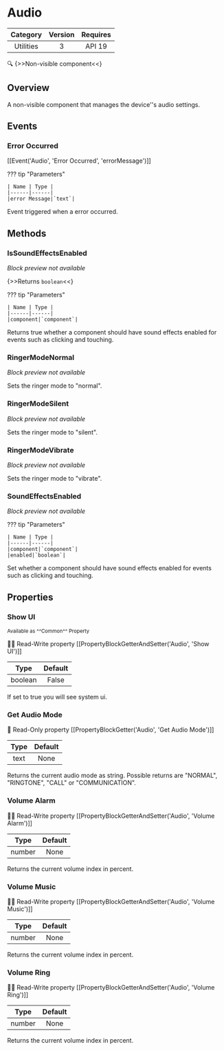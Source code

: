 # Audio

| Category | Version | Requires |
|:--------:|:-------:|:--------:|
|Utilities|3|API 19 | Android 4.4 - 4.4.4 KitKat|

:mag: {>>Non-visible component<<}

## Overview

A non-visible component that manages the device''s audio settings.

## Events

### Error Occurred

[[Event('Audio', 'Error Occurred', 'errorMessage')]]

??? tip "Parameters"

    | Name | Type |
    |------|------|
    |error Message|`text`|


Event triggered when a error occurred.

## Methods

### IsSoundEffectsEnabled

_Block preview not available_

{>>Returns `boolean`<<}

??? tip "Parameters"

    | Name | Type |
    |------|------|
    |component|`component`|


Returns true whether a component should have sound effects enabled for events such as clicking and touching.

### RingerModeNormal

_Block preview not available_

Sets the ringer mode to "normal".

### RingerModeSilent

_Block preview not available_

Sets the ringer mode to "silent".

### RingerModeVibrate

_Block preview not available_

Sets the ringer mode to "vibrate".

### SoundEffectsEnabled

_Block preview not available_

??? tip "Parameters"

    | Name | Type |
    |------|------|
    |component|`component`|
    |enabled|`boolean`|


Set whether a component should have sound effects enabled for events such as clicking and touching.

## Properties

### Show UI

<small>Available as ^^Common^^ Property</small>

:eyes::pencil: Read-Write property
[[PropertyBlockGetterAndSetter('Audio', 'Show UI')]]

| Type | Default |
|:----:|:-------:|
|boolean|False|

If set to true you will see system ui.

### Get Audio Mode

:eyes: Read-Only property
[[PropertyBlockGetter('Audio', 'Get Audio Mode')]]

| Type | Default |
|:----:|:-------:|
|text|None|

Returns the current audio mode as string. Possible returns are "NORMAL", "RINGTONE", "CALL" or "COMMUNICATION".

### Volume Alarm

:eyes::pencil: Read-Write property
[[PropertyBlockGetterAndSetter('Audio', 'Volume Alarm')]]

| Type | Default |
|:----:|:-------:|
|number|None|

Returns the current volume index in percent.

### Volume Music

:eyes::pencil: Read-Write property
[[PropertyBlockGetterAndSetter('Audio', 'Volume Music')]]

| Type | Default |
|:----:|:-------:|
|number|None|

Returns the current volume index in percent.

### Volume Ring

:eyes::pencil: Read-Write property
[[PropertyBlockGetterAndSetter('Audio', 'Volume Ring')]]

| Type | Default |
|:----:|:-------:|
|number|None|

Returns the current volume index in percent.